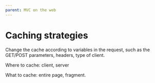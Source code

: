 ```yaml
---
parent: MVC on the web
---
```

# Caching strategies

Change the cache according to variables in the request, such as the GET/POST parameters,
headers, type of client.

Where to cache: client, server

What to cache: entire page, fragment.

